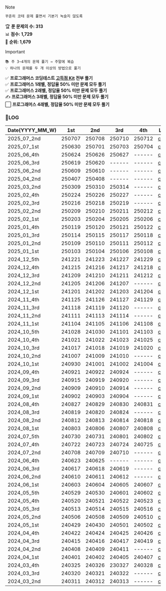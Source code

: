 > [!NOTE]
> ```sh
> 꾸준히 코테 문제 풀면서 기본기 녹슬지 않도록
> ```
> 🏆 **푼 문제의 수: 313**  
> 📊 **점수: 1,729**  
> 🏅 **순위: 1,679**
  
  
> [!IMPORTANT]
> ```
> 📚 주 3~4개의 문제 풀기 → 주말에 복습
> 💡 하나의 문제를 두 개 이상의 방법으로 풀기
>  ```
> ✅ **프로그래머스 코딩테스트 [고득점 Kit](https://school.programmers.co.kr/learn/challenges?tab=algorithm_practice_kit) 전부 풀기**  
> ✅ **프로그래머스 1래벨, 정답율 50% 미만 문제 모두 풀기**  
> ✅ **프로그래머스 2래벨, 정답율 50% 미만 문제 모두 풀기**  
> ✍️ **프로그래머스 3래벨, 정답율 50% 미만 문제 모두 풀기**  
> ⬜ **프로그래머스 4래벨, 정답율 50% 미만 문제 모두 풀기**  


### 📝LOG
| Date(YYYY_MM_W) | 1st | 2nd | 3rd | 4th | Link |
| ------------| ------ | ------ | ------ | ------ | -------------------------- |
| 2025_07_2nd | 250707 | 250708 | 250710 | 250712 | [code](/2025_07_2nd.ipynb) |
| 2025_07_1st | 250630 | 250701 | 250703 | 250704 | [code](/2025_07_1st.ipynb) |
| 2025_06_4th | 250624 | 250626 | 250627 | ------ | [code](/2025_06_4th.ipynb) |
| 2025_06_3rd | 250619 | 250620 | ------ | ------ | [code](/2025_06_3rd.ipynb) |
| 2025_06_2nd | 250609 | 250610 | ------ | ------ | [code](/2025_06_2nd.ipynb) |
| 2025_04_2nd | 250407 | 250408 | ------ | ------ | [code](/2025_04_2nd.ipynb) |
| 2025_03_2nd | 250309 | 250310 | 250314 | ------ | [code](/2025_03_2nd.ipynb) |
| 2025_02_4th | 250224 | 250226 | 250227 | ------ | [code](/2025_02_4th.ipynb) |
| 2025_02_3rd | 250216 | 250218 | 250219 | ------ | [code](/2025_02_3rd.ipynb) |
| 2025_02_2nd | 250209 | 250210 | 250211 | 250212 | [code](/2025_02_2nd.ipynb) |
| 2025_02_1st | 250203 | 250204 | 250205 | 250206 | [code](/2025_02_1st.ipynb) |
| 2025_01_4th | 250119 | 250120 | 250121 | 250122 | [code](/2025_01_4th.ipynb) |
| 2025_01_3rd | 250114 | 250115 | 250117 | 250118 | [code](/2025_01_3rd.ipynb) |
| 2025_01_2nd | 250109 | 250110 | 250111 | 250112 | [code](/2025_01_2nd.ipynb) |
| 2025_01_1st | 250103 | 250104 | 250106 | 250108 | [code](/2025_01_1st.ipynb) |
| 2024_12_5th | 241221 | 241223 | 241227 | 241229 | [code](/2024/2024_12_5th.ipynb) |
| 2024_12_4th | 241215 | 241216 | 241217 | 241218 | [code](/2024/2024_12_4th.ipynb) |
| 2024_12_3rd | 241209 | 241210 | 241211 | 241212 | [code](/2024/2024_12_3rd.ipynb) |
| 2024_12_2nd | 241205 | 241206 | 241207 | ------ | [code](/2024/2024_12_2nd.ipynb) |
| 2024_12_1st | 241201 | 241202 | 241203 | 241204 | [code](/2024/2024_12_1st.ipynb) |
| 2024_11_4th | 241125 | 241126 | 241127 | 241129 | [code](/2024/2024_11_4th.ipynb) |
| 2024_11_3rd | 241118 | 241119 | 241120 | ------ | [code](/2024/2024_11_3rd.ipynb) |
| 2024_11_2nd | 241111 | 241113 | 241114 | ------ | [code](/2024/2024_11_2nd.ipynb) |
| 2024_11_1st | 241104 | 241105 | 241106 | 241108 | [code](/2024/2024_11_1st.ipynb) |
| 2024_10_5th | 241028 | 241030 | 241101 | 241103 | [code](/2024/2024_10_5th.ipynb) |
| 2024_10_4th | 241021 | 241022 | 241023 | 241025 | [code](/2024/2024_10_4th.ipynb) |
| 2024_10_3rd | 241017 | 241018 | 241019 | 241020 | [code](/2024/2024_10_3rd.ipynb) |
| 2024_10_2nd | 241007 | 241009 | 241010 | ------ | [code](/2024/2024_10_2nd.ipynb) |
| 2024_10_1st | 240930 | 241001 | 241002 | 241004 | [code](/2024/2024_10_1st.ipynb) |
| 2024_09_4th | 240921 | 240922 | 240924 | ------ | [code](/2024/2024_09_4th.ipynb) |
| 2024_09_3rd | 240915 | 240919 | 240920 | ------ | [code](/2024/2024_09_3rd.ipynb) |
| 2024_09_2nd | 240909 | 240910 | 240914 | ------ | [code](/2024/2024_09_2nd.ipynb) |
| 2024_09_1st | 240902 | 240903 | 240904 | ------ | [code](/2024/2024_09_1st.ipynb) |
| 2024_08_4th | 240827 | 240829 | 240830 | 240831 | [code](/2024/2024_08_4th.ipynb) |
| 2024_08_3rd | 240819 | 240820 | 240824 | ------ | [code](/2024/2024_08_3rd.ipynb) |
| 2024_08_2nd | 240812 | 240813 | 240814 | 240818 | [code](/2024/2024_08_2nd.ipynb) |
| 2024_08_1st | 240803 | 240806 | 240807 | 240808 | [code](/2024/2024_08_1st.ipynb) |
| 2024_07_5th | 240730 | 240731 | 240801 | 240802 | [code](/2024/2024_07_5th.ipynb) |
| 2024_07_4th | 240722 | 240723 | 240724 | 240725 | [code](/2024/2024_07_4th.ipynb) |
| 2024_07_2nd | 240708 | 240709 | 240710 | ------ | [code](/2024/2024_07_2nd.ipynb) |
| 2024_06_4th | 240623 | 240625 | ------ | ------ | [code](/2024/2024_06_4th.ipynb) |
| 2024_06_3rd | 240617 | 240618 | 240619 | ------ | [code](/2024/2024_06_3rd.ipynb) |
| 2024_06_2nd | 240610 | 240611 | 240612 | ------ | [code](/2024/2024_06_2nd.ipynb) |
| 2024_06_1st | 240603 | 240604 | 240605 | 240607 | [code](/2024/2024_06_1st.ipynb) |
| 2024_05_5th | 240529 | 240530 | 240601 | 240602 | [code](/2024/2024_05_5th.ipynb) |
| 2024_05_4th | 240520 | 240521 | 240522 | 240523 | [code](/2024/2024_05_4th.ipynb) |
| 2024_05_3rd | 240513 | 240514 | 240515 | 240516 | [code](/2024/2024_05_3rd.ipynb) |
| 2024_05_2nd | 240506 | 240508 | 240509 | 240510 | [code](/2024/2024_05_2nd.ipynb) |
| 2024_05_1st | 240429 | 240430 | 240501 | 240502 | [code](/2024/2024_05_1st.ipynb) |
| 2024_04_4th | 240422 | 240424 | 240425 | 240426 | [code](/2024/2024_04_4th.ipynb) |
| 2024_04_3rd | 240415 | 240416 | 240417 | 240419 | [code](/2024/2024_04_3rd.ipynb) |
| 2024_04_2nd | 240408 | 240409 | 240411 | ------ | [code](/2024/2024_04_2nd.ipynb) |
| 2024_04_1st | 240401 | 240402 | 240405 | 240407 | [code](/2024/2024_04_1st.ipynb) |
| 2024_03_4th | 240325 | 240326 | 230327 | 240328 | [code](/2024/2024_03_4th.ipynb) |
| 2024_03_3rd | 240320 | 240321 | 240322 | ------ | [code](/2024/2024_03_3rd.ipynb) |
| 2024_03_2nd | 240311 | 240312 | 240313 | ------ | [code](/2024/2024_03_2nd.ipynb) |
